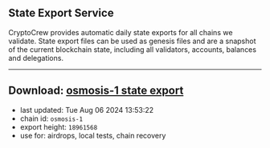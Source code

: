 ## State Export Service
CryptoCrew provides automatic daily state exports for all chains we validate. State export files can be used as genesis files and are a snapshot of the current blockchain state, including all validators, accounts, balances and delegations.

---
**Download: [osmosis-1 state export](https://dl-eu2.ccvalidators.com/SERVICE/osmosis/osmosis-1_export_18961568.json)**
---

- last updated: Tue Aug 06 2024 13:53:22
- chain id: `osmosis-1`
- export height: `18961568`
- use for: airdrops, local tests, chain recovery
